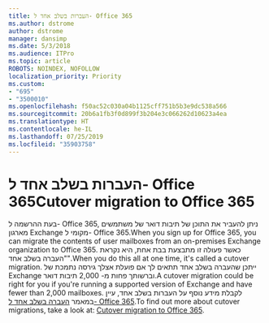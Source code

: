 ```yaml
---
title: העברות בשלב אחד ל- Office 365
ms.author: dstrome
author: dstrome
manager: dansimp
ms.date: 5/3/2018
ms.audience: ITPro
ms.topic: article
ROBOTS: NOINDEX, NOFOLLOW
localization_priority: Priority
ms.custom:
- "695"
- "3500010"
ms.openlocfilehash: f50ac52c030a04b1125cff751b5b3e9dc538a566
ms.sourcegitcommit: 20b6a1fb3f0d899f3b204e3c066262d10623a4ea
ms.translationtype: HT
ms.contentlocale: he-IL
ms.lasthandoff: 07/25/2019
ms.locfileid: "35903758"
---
```

# <a name="cutover-migrations-to-office-365"></a><span data-ttu-id="904c2-102">העברות בשלב אחד ל- Office 365</span><span class="sxs-lookup"><span data-stu-id="904c2-102">Cutover migration to Office 365</span></span>

<span data-ttu-id="904c2-103">בעת ההרשמה ל- Office 365, ניתן להעביר את התוכן של תיבות דואר של משתמשים מארגון Exchange מקומי ל- Office 365.</span><span class="sxs-lookup"><span data-stu-id="904c2-103">When you sign up for Office 365, you can migrate the contents of user mailboxes from an on-premises Exchange organization to Office 365.</span></span> <span data-ttu-id="904c2-104">כאשר פעולה זו מתבצעת בבת אחת, היא נקראת "העברה בשלב אחד".</span><span class="sxs-lookup"><span data-stu-id="904c2-104">When you do this all at one time, it's called a cutover migration.</span></span> <span data-ttu-id="904c2-105">ייתכן שהעברה בשלב אחד תתאים לך אם פועלת אצלך גירסה נתמכת של Exchange וברשותך פחות מ- 2,000 תיבות דואר.</span><span class="sxs-lookup"><span data-stu-id="904c2-105">A cutover migration could be right for you if you're running a supported version of Exchange and have fewer than 2,000 mailboxes.</span></span> <span data-ttu-id="904c2-106">לקבלת מידע נוסף על העברות בשלב אחד, עיין במאמר [העברה בשלב אחד ל- Office 365](https://support.office.com/article/9496e93c-1e59-41a8-9bb3-6e8df0cd81b4.aspx).</span><span class="sxs-lookup"><span data-stu-id="904c2-106">To find out more about cutover migrations, take a look at: [Cutover migration to Office 365](https://support.office.com/article/9496e93c-1e59-41a8-9bb3-6e8df0cd81b4.aspx).</span></span>
  
